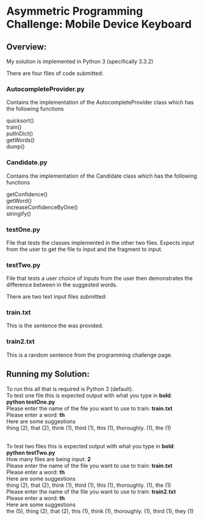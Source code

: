 <h1>Asymmetric Programming Challenge: Mobile Device Keyboard</h1>

<h2>Overview:</h2>
My solution is implemented in Python 3 (specifically 3.3.2)

There are four files of code submitted:

<h3>AutocompleteProvider.py</h3>
Contains the implementation of the AutocompleteProvider class which has the following functions<br/>

quicksort()<br/>
train()<br/>
putInDict()<br/>
getWords()<br/>
dump()<br/>

<h3>Candidate.py</h3>
Contains the implementation of the Candidate class which has the following functions<br/>

getConfidence()<br/>
getWord()<br/>
increaseConfidenceByOne()<br/>
stringify()<br/>

<h3>testOne.py</h3>
File that tests the classes implemented in the other two files. Expects input from the user to get the file to input and the fragment to input.

<h3>testTwo.py</h3>
File that tests a user choice of inputs from the user then demonstrates the difference between in the suggested words.

There are two text input files submitted:
<h3>train.txt</h3>
This is the sentence the was provided.
<h3>train2.txt</h3>
This is a random sentence from the programming challenge page.

<h2>Running my Solution:</h3>
To run this all that is required is Python 3 (default). <br/>
To test one file this is expected output with what you type in <b>bold</b>: <br/>
<b>python testOne.py</b><br/>
Please enter the name of the file you want to use to train: <b>train.txt</b> <br/>
Please enter a word: <b>th</b> <br/>
Here are some suggestions <br/>
thing (2), that (2), think (1), third (1), this (1), thoroughly. (1), the (1) <br/><br/>

To test two files this is expected output with what you type in <b>bold</b>: <br/>
<b>python testTwo.py</b><br/>
How many files are being input: <b> 2 </b> <br/>
Please enter the name of the file you want to use to train: <b>train.txt</b> <br/>
Please enter a word: <b>th</b> <br/>
Here are some suggestions <br/>
thing (2), that (2), think (1), third (1), this (1), thoroughly. (1), the (1) <br/>
Please enter the name of the file you want to use to train: <b>train2.txt</b> <br/>
Please enter a word: <b>th</b> <br/>
Here are some suggestions <br/>
the (5), thing (2), that (2), this (1), think (1), thoroughly. (1), third (1), they (1)


